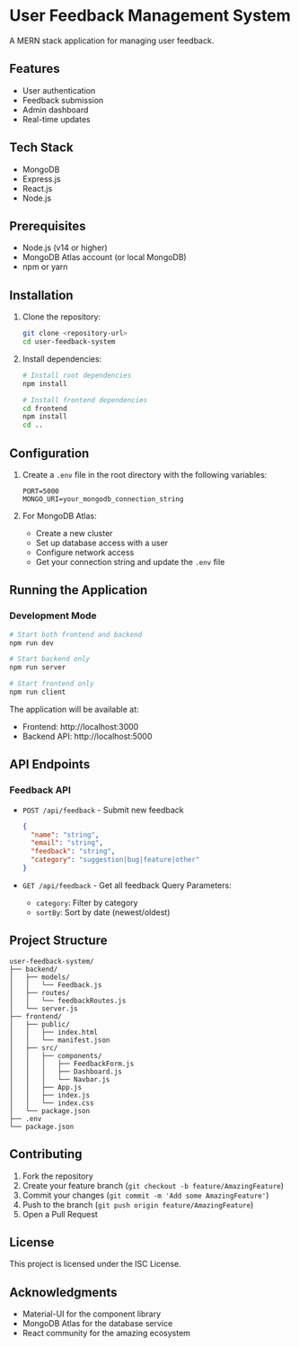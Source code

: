 # User Feedback Management System

A MERN stack application for managing user feedback.

## Features
- User authentication
- Feedback submission
- Admin dashboard
- Real-time updates

## Tech Stack
- MongoDB
- Express.js
- React.js
- Node.js

## Prerequisites

- Node.js (v14 or higher)
- MongoDB Atlas account (or local MongoDB)
- npm or yarn

## Installation

1. Clone the repository:
   ```bash
   git clone <repository-url>
   cd user-feedback-system
   ```

2. Install dependencies:
   ```bash
   # Install root dependencies
   npm install

   # Install frontend dependencies
   cd frontend
   npm install
   cd ..
   ```

## Configuration

1. Create a `.env` file in the root directory with the following variables:
   ```
   PORT=5000
   MONGO_URI=your_mongodb_connection_string
   ```

2. For MongoDB Atlas:
   - Create a new cluster
   - Set up database access with a user
   - Configure network access
   - Get your connection string and update the `.env` file

## Running the Application

### Development Mode
```bash
# Start both frontend and backend
npm run dev

# Start backend only
npm run server

# Start frontend only
npm run client
```

The application will be available at:
- Frontend: http://localhost:3000
- Backend API: http://localhost:5000

## API Endpoints

### Feedback API
- `POST /api/feedback` - Submit new feedback
  ```json
  {
    "name": "string",
    "email": "string",
    "feedback": "string",
    "category": "suggestion|bug|feature|other"
  }
  ```

- `GET /api/feedback` - Get all feedback
  Query Parameters:
  - `category`: Filter by category
  - `sortBy`: Sort by date (newest/oldest)

## Project Structure

```
user-feedback-system/
├── backend/
│   ├── models/
│   │   └── Feedback.js
│   ├── routes/
│   │   └── feedbackRoutes.js
│   └── server.js
├── frontend/
│   ├── public/
│   │   ├── index.html
│   │   └── manifest.json
│   ├── src/
│   │   ├── components/
│   │   │   ├── FeedbackForm.js
│   │   │   ├── Dashboard.js
│   │   │   └── Navbar.js
│   │   ├── App.js
│   │   ├── index.js
│   │   └── index.css
│   └── package.json
├── .env
└── package.json
```

## Contributing

1. Fork the repository
2. Create your feature branch (`git checkout -b feature/AmazingFeature`)
3. Commit your changes (`git commit -m 'Add some AmazingFeature'`)
4. Push to the branch (`git push origin feature/AmazingFeature`)
5. Open a Pull Request

## License

This project is licensed under the ISC License.

## Acknowledgments

- Material-UI for the component library
- MongoDB Atlas for the database service
- React community for the amazing ecosystem 
